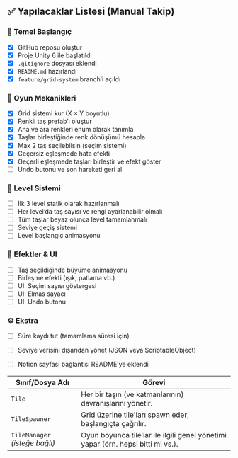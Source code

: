 ## ✅ Yapılacaklar Listesi (Manual Takip)

### 🎯 Temel Başlangıç
- [x] GitHub reposu oluştur
- [x] Proje Unity 6 ile başlatıldı
- [x] `.gitignore` dosyası eklendi
- [x] `README.md` hazırlandı
- [x] `feature/grid-system` branch’i açıldı

### 🧱 Oyun Mekanikleri
- [X] Grid sistemi kur (X × Y boyutlu)
- [X] Renkli taş prefab’ı oluştur
- [X] Ana ve ara renkleri enum olarak tanımla
- [X] Taşlar birleştiğinde renk dönüşümü hesapla
- [X] Max 2 taş seçilebilsin (seçim sistemi)
- [X] Geçersiz eşleşmede hata efekti
- [X] Geçerli eşleşmede taşları birleştir ve efekt göster
- [ ] Undo butonu ve son hareketi geri al

### 🧩 Level Sistemi
- [ ] İlk 3 level statik olarak hazırlanmalı
- [ ] Her level’da taş sayısı ve rengi ayarlanabilir olmalı
- [ ] Tüm taşlar beyaz olunca level tamamlanmalı
- [ ] Seviye geçiş sistemi
- [ ] Level başlangıç animasyonu

### 💅 Efektler & UI
- [ ] Taş seçildiğinde büyüme animasyonu
- [ ] Birleşme efekti (ışık, patlama vb.)
- [ ] UI: Seçim sayısı göstergesi
- [ ] UI: Elmas sayacı
- [ ] UI: Undo butonu

### ⚙️ Ekstra
- [ ] Süre kaydı tut (tamamlama süresi için)
- [ ] Seviye verisini dışarıdan yönet (JSON veya ScriptableObject)
- [ ] Notion sayfası bağlantısı README’ye eklendi




| Sınıf/Dosya Adı                | Görevi                                                                           |
| ------------------------------ | -------------------------------------------------------------------------------- |
| `Tile`                         | Her bir taşın (ve katmanlarının) davranışlarını yönetir.                         |
| `TileSpawner`                  | Grid üzerine tile'ları spawn eder, başlangıçta çağrılır.                         |
| `TileManager` *(isteğe bağlı)* | Oyun boyunca tile’lar ile ilgili genel yönetimi yapar (örn. hepsi bitti mi vs.). |

